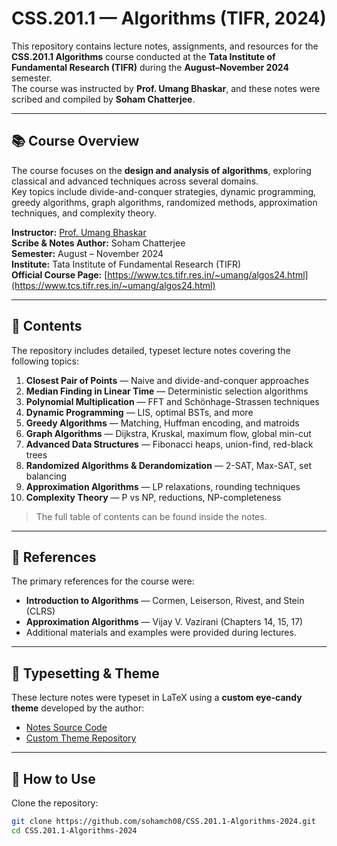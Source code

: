 # CSS.201.1 — Algorithms (TIFR, 2024)

This repository contains lecture notes, assignments, and resources for the **CSS.201.1 Algorithms** course conducted at the **Tata Institute of Fundamental Research (TIFR)** during the **August–November 2024** semester.  
The course was instructed by **Prof. Umang Bhaskar**, and these notes were scribed and compiled by **Soham Chatterjee**.

---

## 📚 Course Overview

The course focuses on the **design and analysis of algorithms**, exploring classical and advanced techniques across several domains.  
Key topics include divide-and-conquer strategies, dynamic programming, greedy algorithms, graph algorithms, randomized methods, approximation techniques, and complexity theory.

**Instructor:** [Prof. Umang Bhaskar](https://www.tcs.tifr.res.in/~umang/)  
**Scribe & Notes Author:** Soham Chatterjee  
**Semester:** August – November 2024  
**Institute:** Tata Institute of Fundamental Research (TIFR)  
**Official Course Page:** [https://www.tcs.tifr.res.in/~umang/algos24.html](https://www.tcs.tifr.res.in/~umang/algos24.html)

---

## 📝 Contents

The repository includes detailed, typeset lecture notes covering the following topics:

1. **Closest Pair of Points** — Naive and divide-and-conquer approaches  
2. **Median Finding in Linear Time** — Deterministic selection algorithms  
3. **Polynomial Multiplication** — FFT and Schönhage-Strassen techniques  
4. **Dynamic Programming** — LIS, optimal BSTs, and more  
5. **Greedy Algorithms** — Matching, Huffman encoding, and matroids  
6. **Graph Algorithms** — Dijkstra, Kruskal, maximum flow, global min-cut  
7. **Advanced Data Structures** — Fibonacci heaps, union-find, red-black trees  
8. **Randomized Algorithms & Derandomization** — 2-SAT, Max-SAT, set balancing  
9. **Approximation Algorithms** — LP relaxations, rounding techniques  
10. **Complexity Theory** — P vs NP, reductions, NP-completeness  

> The full table of contents can be found inside the notes.

---

## 📖 References

The primary references for the course were:

- **Introduction to Algorithms** — Cormen, Leiserson, Rivest, and Stein (CLRS)
- **Approximation Algorithms** — Vijay V. Vazirani (Chapters 14, 15, 17)
- Additional materials and examples were provided during lectures.

---

## 🎨 Typesetting & Theme

These lecture notes were typeset in LaTeX using a **custom eye-candy theme** developed by the author:

- [Notes Source Code](https://github.com/sohamch08/Academic-Notes/tree/master/Course%20Lecture%20Notes/Algorithms)
- [Custom Theme Repository](https://github.com/sohamch08/Eye-Candy-Lecture-Notes-Theme)

---

## 📌 How to Use

Clone the repository:

```bash
git clone https://github.com/sohamch08/CSS.201.1-Algorithms-2024.git
cd CSS.201.1-Algorithms-2024

